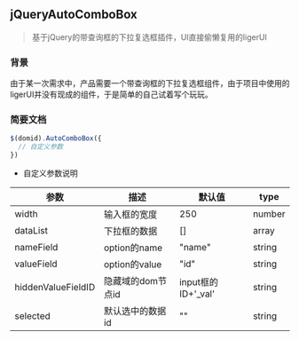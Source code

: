 ## jQueryAutoComboBox
> 基于jQuery的带查询框的下拉复选框插件，UI直接偷懒复用的ligerUI

### 背景
由于某一次需求中，产品需要一个带查询框的下拉复选框组件，由于项目中使用的ligerUI并没有现成的组件，于是简单的自己试着写个玩玩。

### 简要文档
```js
$(domid).AutoComboBox({
  // 自定义参数
})
```
- 自定义参数说明

|参数| 描述 | 默认值 | type|
| - | - | - | - |
| width|输入框的宽度| 250| number|
|dataList|下拉框的数据| [] | array|
|nameField|option的name| "name" | string|
|valueField|option的value| "id" | string |
|hiddenValueFieldID| 隐藏域的dom节点id| input框的ID+'_val' | string|
|selected| 默认选中的数据id| "" | string|



